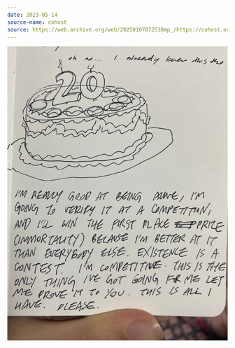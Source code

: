 ```yaml
---
date: 2023-05-14
source-name: cohost
source: https://web.archive.org/web/20250107072538mp_/https://cohost.org/fishfood/post/660682-empty
---
```


![A page in a notebook. There's a drawing of a birthday cake with a candle shaped like the number 20. Underneath, scrawled in all caps, reads: 'I'M REALLY GOOD AT BEING ALIVE, I'M GOING TO VERIFY IT IN A COMPETITION, AND I'LL WIN THE FIRST PLACE PRIZE (IMMORTALITY) BECAUSE I'M BETTER AT IT THAN EVERYBODY ELSE. EXISTENCE IS A CONTEST. I'M COMPETITIVE. THIS IS THE ONLY THING I'VE GOT GOING FOR ME LET ME PROVE IT TO YOU. THIS IS ALL I HAVE. PLEASE.'](attachments/IMG_5729.jpeg)